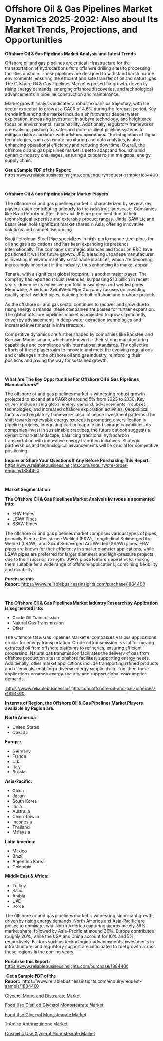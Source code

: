 <p><h1>Offshore Oil & Gas Pipelines Market Dynamics 2025-2032: Also about Its Market Trends, Projections, and Opportunities</h1></p><p><strong>Offshore Oil & Gas Pipelines Market Analysis and Latest Trends</strong></p>
<p><p>Offshore oil and gas pipelines are critical infrastructure for the transportation of hydrocarbons from offshore drilling sites to processing facilities onshore. These pipelines are designed to withstand harsh marine environments, ensuring the efficient and safe transfer of oil and natural gas. The Offshore Oil & Gas Pipelines Market is poised for growth, driven by rising energy demands, emerging offshore discoveries, and technological advancements in pipeline construction and maintenance. </p><p>Market growth analysis indicates a robust expansion trajectory, with the sector expected to grow at a CAGR of 4.6% during the forecast period. Key trends influencing the market include a shift towards deeper water exploration, increasing investment in subsea technology, and heightened focus on environmental sustainability. Additionally, regulatory frameworks are evolving, pushing for safer and more resilient pipeline systems to mitigate risks associated with offshore operations. The integration of digital technologies, such as remote monitoring and data analytics, is also enhancing operational efficiency and reducing downtime. Overall, the offshore oil and gas pipelines market is set to adapt and flourish amid dynamic industry challenges, ensuring a critical role in the global energy supply chain.</p></p>
<p><strong>Get a Sample PDF of the Report:&nbsp;</strong> <a href="https://www.reliablebusinessinsights.com/enquiry/request-sample/1884400?utm_campaign=63&utm_medium=2&utm_source=Github&utm_content=ia&utm_term=04022025&utm_id=offshore-oil-gas-pipelines">https://www.reliablebusinessinsights.com/enquiry/request-sample/1884400</a></p>
<p>&nbsp;</p>
<p><strong>Offshore Oil & Gas Pipelines Major Market Players</strong></p>
<p><p>The offshore oil and gas pipelines market is characterized by several key players, each contributing uniquely to the industry's landscape. Companies like Baoji Petroleum Steel Pipe and JFE are prominent due to their technological expertise and extensive product ranges. Jindal SAW Ltd and Essar Steel hold significant market shares in Asia, offering innovative solutions and competitive pricing.</p><p>Baoji Petroleum Steel Pipe specializes in high-performance steel pipes for oil and gas applications and has been expanding its presence internationally. The company's strategic alliances and focus on R&D have positioned it well for future growth. JFE, a leading Japanese manufacturer, is investing in environmentally sustainable practices, which are becoming increasingly important in the industry, thus enhancing its market appeal.</p><p>Tenaris, with a significant global footprint, is another major player. The company has reported robust revenues, surpassing $10 billion in recent years, driven by its extensive portfolio in seamless and welded pipes. Meanwhile, American SpiralWeld Pipe Company focuses on providing quality spiral-welded pipes, catering to both offshore and onshore projects.</p><p>As the offshore oil and gas sector continues to recover and grow due to rising energy demands, these companies are poised for further expansion. The global offshore pipelines market is projected to grow significantly, driven by advancements in deep-water extraction technologies and increased investments in infrastructure.</p><p>Competitive dynamics are further shaped by companies like Baosteel and Borusan Mannesmann, which are known for their strong manufacturing capabilities and compliance with international standards. The collective efforts of these players aim to innovate and meet the evolving regulations and challenges in the offshore oil and gas industry, reinforcing their positions and paving the way for sustained growth.</p></p>
<p>&nbsp;</p>
<p><strong>What Are The Key Opportunities For Offshore Oil & Gas Pipelines Manufacturers?</strong></p>
<p><p>The offshore oil and gas pipelines market is witnessing robust growth, projected to expand at a CAGR of around 5% from 2023 to 2030. Key drivers include rising global energy demand, advancements in subsea technologies, and increased offshore exploration activities. Geopolitical factors and regulatory frameworks also influence investment patterns. The shift towards renewable energy sources is prompting diversification in pipeline projects, integrating carbon capture and storage capabilities. As companies invest in sustainable practices, the future outlook suggests a dynamic market landscape, balancing traditional hydrocarbon transportation with innovative energy transition initiatives. Strategic partnerships and technological advancements will be crucial for competitive positioning.</p></p>
<p><strong>Inquire or Share Your Questions If Any Before Purchasing This Report:</strong> <a href="https://www.reliablebusinessinsights.com/enquiry/pre-order-enquiry/1884400?utm_campaign=63&utm_medium=2&utm_source=Github&utm_content=ia&utm_term=04022025&utm_id=offshore-oil-gas-pipelines">https://www.reliablebusinessinsights.com/enquiry/pre-order-enquiry/1884400</a></p>
<p>&nbsp;</p>
<p><strong>Market Segmentation</strong></p>
<p><strong>The Offshore Oil & Gas Pipelines Market Analysis by types is segmented into:</strong></p>
<p><ul><li>ERW Pipes</li><li>LSAW Pipes</li><li>SSAW Pipes</li></ul></p>
<p><p>The offshore oil and gas pipelines market comprises various types of pipes, primarily Electric Resistance Welded (ERW), Longitudinal Submerged Arc Welded (LSAW), and Spiral Submerged Arc Welded (SSAW) pipes. ERW pipes are known for their efficiency in smaller diameter applications, while LSAW pipes are preferred for larger diameters and high-pressure projects due to their superior strength. SSAW pipes feature a spiral weld, making them suitable for a wide range of offshore applications, combining flexibility and durability.</p></p>
<p><strong>Purchase this Report:&nbsp;</strong><a href="https://www.reliablebusinessinsights.com/purchase/1884400?utm_campaign=63&utm_medium=2&utm_source=Github&utm_content=ia&utm_term=04022025&utm_id=offshore-oil-gas-pipelines">https://www.reliablebusinessinsights.com/purchase/1884400</a></p>
<p>&nbsp;</p>
<p><strong>The Offshore Oil & Gas Pipelines Market Industry Research by Application is segmented into:</strong></p>
<p><ul><li>Crude Oil Transmission</li><li>Natural Gas Transmission</li><li>Other</li></ul></p>
<p><p>The Offshore Oil & Gas Pipelines Market encompasses various applications crucial for energy transportation. Crude oil transmission is vital for moving extracted oil from offshore platforms to refineries, ensuring efficient processing. Natural gas transmission facilitates the delivery of gas from offshore production sites to onshore facilities, supporting energy needs. Additionally, other market applications include transporting refined products and chemicals, enabling a diverse energy supply chain. Together, these applications enhance energy security and support global consumption demands.</p></p>
<p><a href="https://www.reliablebusinessinsights.com/offshore-oil-and-gas-pipelines-r1884400?utm_campaign=63&utm_medium=2&utm_source=Github&utm_content=ia&utm_term=04022025&utm_id=offshore-oil-gas-pipelines">&nbsp;https://www.reliablebusinessinsights.com/offshore-oil-and-gas-pipelines-r1884400</a></p>
<p><strong>In terms of Region, the Offshore Oil & Gas Pipelines Market Players available by Region are:</strong></p>
<p>
    <p> <strong> North America: </strong>
        <ul>
            <li>United States</li>
            <li>Canada</li>
        </ul>
        </p> 
    <p> <strong> Europe: </strong>
        <ul>
            <li>Germany</li>
            <li>France</li>
            <li>U.K.</li>
            <li>Italy</li>
            <li>Russia</li>
        </ul>
        </p> 
    <p> <strong> Asia-Pacific: </strong>
        <ul>
            <li>China</li>
            <li>Japan</li>
            <li>South Korea</li>
            <li>India</li>
            <li>Australia</li>
            <li>China Taiwan</li>
            <li>Indonesia</li>
            <li>Thailand</li>
            <li>Malaysia</li>
        </ul>
        </p> 
    <p> <strong> Latin America: </strong>
        <ul>
            <li>Mexico</li>
            <li>Brazil</li>
            <li>Argentina Korea</li>
            <li>Colombia</li>
        </ul>
        </p> 
    <p> <strong> Middle East & Africa: </strong>
        <ul>
            <li>Turkey</li>
            <li>Saudi</li>
            <li>Arabia</li>
            <li>UAE</li>
            <li>Korea</li>
        </ul>
    </p>
    </p>
<p><p>The offshore oil and gas pipelines market is witnessing significant growth, driven by rising energy demands. North America and Asia-Pacific are poised to dominate, with North America capturing approximately 35% market share, followed by Asia-Pacific at around 30%. Europe contributes roughly 20%, while the USA and China account for 10% and 5%, respectively. Factors such as technological advancements, investments in infrastructure, and regulatory support are anticipated to fuel growth across these regions in the coming years.</p></p>
<p><strong>Purchase this Report: </strong><a href="https://www.reliablebusinessinsights.com/purchase/1884400?utm_campaign=63&utm_medium=2&utm_source=Github&utm_content=ia&utm_term=04022025&utm_id=offshore-oil-gas-pipelines">https://www.reliablebusinessinsights.com/purchase/1884400</a></p>
<p>&nbsp;<strong>Get a Sample PDF of the Report:&nbsp;&nbsp;</strong><a href="https://www.reliablebusinessinsights.com/enquiry/request-sample/1884400?utm_campaign=63&utm_medium=2&utm_source=Github&utm_content=ia&utm_term=04022025&utm_id=offshore-oil-gas-pipelines">https://www.reliablebusinessinsights.com/enquiry/request-sample/1884400</a></p>
<p><strong></strong></p>
<p><p><a href="https://github.com/boyermaragaret8392/Market-Research-Report-List-1/blob/main/glycerol-mono-and-distearate-market.md?utm_campaign=63&utm_medium=2&utm_source=Github&utm_content=ia&utm_term=04022025&utm_id=offshore-oil-gas-pipelines">Glycerol Mono-and Distearate Market</a></p><p><a href="https://github.com/berbelsagwan/Market-Research-Report-List-1/blob/main/food-use-distilled-glycerol-monostearate-market.md?utm_campaign=63&utm_medium=2&utm_source=Github&utm_content=ia&utm_term=04022025&utm_id=offshore-oil-gas-pipelines">Food Use Distilled Glycerol Monostearate Market</a></p><p><a href="https://github.com/tselahiara/Market-Research-Report-List-1/blob/main/food-use-glycerol-monostearate-market.md?utm_campaign=63&utm_medium=2&utm_source=Github&utm_content=ia&utm_term=04022025&utm_id=offshore-oil-gas-pipelines">Food Use Glycerol Monostearate Market</a></p><p><a href="https://github.com/ajayanhaizan/Market-Research-Report-List-1/blob/main/1-amino-anthraquinone-market.md?utm_campaign=63&utm_medium=2&utm_source=Github&utm_content=ia&utm_term=04022025&utm_id=offshore-oil-gas-pipelines">1-Amino Anthraquinone Market</a></p><p><a href="https://github.com/anuellaruska/Market-Research-Report-List-1/blob/main/cosmetic-use-glycerol-monostearate-market.md?utm_campaign=63&utm_medium=2&utm_source=Github&utm_content=ia&utm_term=04022025&utm_id=offshore-oil-gas-pipelines">Cosmetic Use Glycerol Monostearate Market</a></p></p>